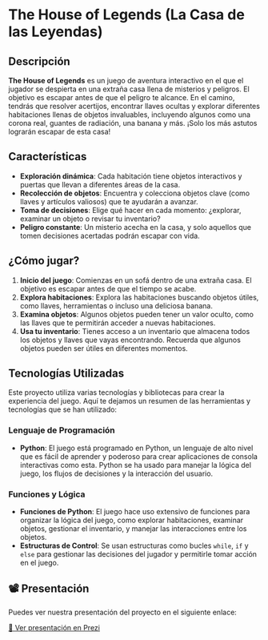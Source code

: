 # The House of Legends (La Casa de las Leyendas)

## Descripción

**The House of Legends** es un juego de aventura interactivo en el que el jugador se despierta en una extraña casa llena de misterios y peligros. El objetivo es escapar antes de que el peligro te alcance. En el camino, tendrás que resolver acertijos, encontrar llaves ocultas y explorar diferentes habitaciones llenas de objetos invaluables, incluyendo algunos como una corona real, guantes de radiación, una banana y más. ¡Solo los más astutos lograrán escapar de esta casa!

## Características

- **Exploración dinámica**: Cada habitación tiene objetos interactivos y puertas que llevan a diferentes áreas de la casa.
- **Recolección de objetos**: Encuentra y colecciona objetos clave (como llaves y artículos valiosos) que te ayudarán a avanzar.
- **Toma de decisiones**: Elige qué hacer en cada momento: ¿explorar, examinar un objeto o revisar tu inventario?
- **Peligro constante**: Un misterio acecha en la casa, y solo aquellos que tomen decisiones acertadas podrán escapar con vida.

## ¿Cómo jugar?

1. **Inicio del juego**: Comienzas en un sofá dentro de una extraña casa. El objetivo es escapar antes de que el tiempo se acabe.
2. **Explora habitaciones**: Explora las habitaciones buscando objetos útiles, como llaves, herramientas o incluso una deliciosa banana.
3. **Examina objetos**: Algunos objetos pueden tener un valor oculto, como las llaves que te permitirán acceder a nuevas habitaciones.
4. **Usa tu inventario**: Tienes acceso a un inventario que almacena todos los objetos y llaves que vayas encontrando. Recuerda que algunos objetos pueden ser útiles en diferentes momentos.

## Tecnologías Utilizadas

Este proyecto utiliza varias tecnologías y bibliotecas para crear la experiencia del juego. Aquí te dejamos un resumen de las herramientas y tecnologías que se han utilizado:

### Lenguaje de Programación
- **Python**: El juego está programado en Python, un lenguaje de alto nivel que es fácil de aprender y poderoso para crear aplicaciones de consola interactivas como esta. Python se ha usado para manejar la lógica del juego, los flujos de decisiones y la interacción del usuario.

### Funciones y Lógica
- **Funciones de Python**: El juego hace uso extensivo de funciones para organizar la lógica del juego, como explorar habitaciones, examinar objetos, gestionar el inventario, y manejar las interacciones entre los objetos.
- **Estructuras de Control**: Se usan estructuras como bucles `while`, `if` y `else` para gestionar las decisiones del jugador y permitirle tomar acción en el juego.

## 📽️ Presentación

Puedes ver nuestra presentación del proyecto en el siguiente enlace:

[🔗 Ver presentación en Prezi](https://prezi.com/view/Oxy7rVlgPtPiMaJOovDM/)

